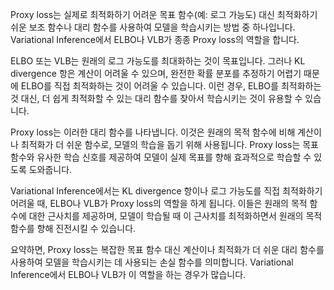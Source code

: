 
Proxy loss는 실제로 최적화하기 어려운 목표 함수(예: 로그 가능도) 대신 최적화하기 쉬운 보조 함수나 대리 함수를 사용하여 모델을 학습시키는 방법 중 하나입니다. Variational Inference에서 ELBO나 VLB가 종종 Proxy loss의 역할을 합니다.

ELBO 또는 VLB는 원래의 로그 가능도를 최대화하는 것이 목표입니다. 그러나 KL divergence 항은 계산이 어려울 수 있으며, 완전한 확률 분포를 추정하기 어렵기 때문에 ELBO를 직접 최적화하는 것이 어려울 수 있습니다. 이런 경우, ELBO를 최적화하는 것 대신, 더 쉽게 최적화할 수 있는 대리 함수를 찾아서 학습시키는 것이 유용할 수 있습니다.

Proxy loss는 이러한 대리 함수를 나타냅니다. 이것은 원래의 목적 함수에 비해 계산이나 최적화가 더 쉬운 함수로, 모델의 학습을 돕기 위해 사용됩니다. Proxy loss는 목표 함수와 유사한 학습 신호를 제공하여 모델이 실제 목표를 향해 효과적으로 학습할 수 있도록 도와줍니다.

Variational Inference에서는 KL divergence 항이나 로그 가능도를 직접 최적화하기 어려울 때, ELBO나 VLB가 Proxy loss의 역할을 하게 됩니다. 이들은 원래의 목적 함수에 대한 근사치를 제공하며, 모델이 학습될 때 이 근사치를 최적화하면서 원래의 목적 함수를 향해 진전시킬 수 있습니다.

요약하면, Proxy loss는 복잡한 목표 함수 대신 계산이나 최적화가 더 쉬운 대리 함수를 사용하여 모델을 학습시키는 데 사용되는 손실 함수를 의미합니다. Variational Inference에서 ELBO나 VLB가 이 역할을 하는 경우가 많습니다.